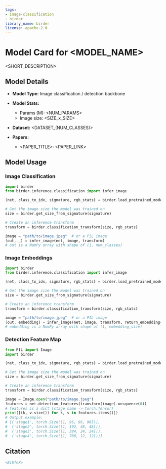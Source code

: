 ```yaml
---
tags:
- image-classification
- birder
library_name: birder
license: apache-2.0
---
```


# Model Card for <MODEL_NAME>

<SHORT_DESCRIPTION>

## Model Details

- **Model Type:** Image classification / detection backbone
- **Model Stats:**
  - Params (M): <NUM_PARAMS>
  - Image size: <SIZE_x_SIZE>
- **Dataset:** <DATASET_(NUM_CLASSES)>

- **Papers:**
  - <PAPER_TITLE>: <PAPER_LINK>

## Model Usage

### Image Classification

```python
import birder
from birder.inference.classification import infer_image

(net, class_to_idx, signature, rgb_stats) = birder.load_pretrained_model("<MODEL_NAME>", inference=True)

# Get the image size the model was trained on
size = birder.get_size_from_signature(signature)

# Create an inference transform
transform = birder.classification_transform(size, rgb_stats)

image = "path/to/image.jpeg"  # or a PIL image
(out, _) = infer_image(net, image, transform)
# out is a NumPy array with shape of (1, num_classes)
```

### Image Embeddings

```python
import birder
from birder.inference.classification import infer_image

(net, class_to_idx, signature, rgb_stats) = birder.load_pretrained_model("<MODEL_NAME>", inference=True)

# Get the image size the model was trained on
size = birder.get_size_from_signature(signature)

# Create an inference transform
transform = birder.classification_transform(size, rgb_stats)

image = "path/to/image.jpeg"  # or a PIL image
(out, embedding) = infer_image(net, image, transform, return_embedding=True)
# embedding is a NumPy array with shape of (1, embedding_size)
```

### Detection Feature Map

```python
from PIL import Image
import birder

(net, class_to_idx, signature, rgb_stats) = birder.load_pretrained_model("<MODEL_NAME>", inference=True)

# Get the image size the model was trained on
size = birder.get_size_from_signature(signature)

# Create an inference transform
transform = birder.classification_transform(size, rgb_stats)

image = Image.open("path/to/image.jpeg")
features = net.detection_features(transform(image).unsqueeze(0))
# features is a dict (stage name -> torch.Tensor)
print([(k, v.size()) for k, v in features.items()])
# Output example:
# [('stage1', torch.Size([1, 96, 96, 96])),
#  ('stage2', torch.Size([1, 192, 48, 48])),
#  ('stage3', torch.Size([1, 384, 24, 24])),
#  ('stage4', torch.Size([1, 768, 12, 12]))]
```

## Citation

```bibtex
<BibTeX>
```
